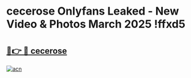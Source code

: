 # cecerose Onlyfans Leaked - New Video & Photos March 2025 !ffxd5

# <h2><a href="https://mrfjdz.iuczelnia.edu.pl?title=cecerose&ref=ffxd5">🔗👉 🔴 cecerose</a></h2>

[![acn](https://github.com/user-attachments/assets/0f9c940e-d8b0-45ae-aac7-cd30a18b3e1c)](https://mrfjdz.iuczelnia.edu.pl?title=cecerose&ref=ffxd5)

